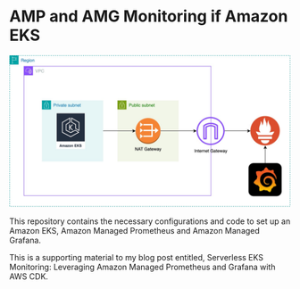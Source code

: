 # AMP and AMG Monitoring if Amazon EKS

![alt text](image.jpg)

This repository contains the necessary configurations and code to set up an Amazon EKS, Amazon Managed Prometheus and Amazon Managed Grafana. 

This is a supporting material to my blog post entitled, Serverless EKS Monitoring: Leveraging Amazon Managed Prometheus and Grafana with AWS CDK.
